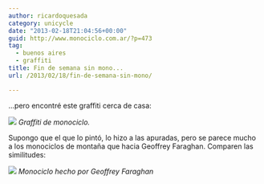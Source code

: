 ```yaml
---
author: ricardoquesada
category: unicycle
date: "2013-02-18T21:04:56+00:00"
guid: http://www.monociclo.com.ar/?p=473
tag:
  - buenos aires
  - graffiti
title: Fin de semana sin mono...
url: /2013/02/18/fin-de-semana-sin-mono/

---
```

...pero encontré este graffiti cerca de casa:

[![](https://lh3.googleusercontent.com/-zxlsOiSroJo/USKTrY-rOGI/AAAAAAAAr6s/sSDG8VEBLWg/s400/P1000309.JPG)](https://picasaweb.google.com/111588202880883771967/BuenosAiresRandom20130217#5846397639929313378)
*Graffiti de monociclo.*

Supongo que el que lo pintó, lo hizo a las apuradas, pero se parece mucho a los monociclos de montaña que hacia Geoffrey Faraghan. Comparen las similitudes:

![](https://lh3.googleusercontent.com/-3juhY4Z1GTA/USKWhFQcKnI/AAAAAAAAsFA/z3SkgfMi4ZQ/s400/telford%2520-%252026_1_w.jpg)
*Monociclo hecho por Geoffrey Faraghan*
